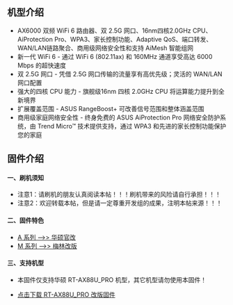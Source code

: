 ## 机型介绍
* AX6000 双频 WiFi 6 路由器、双 2.5G 网口、16nm四核2.0GHz CPU、AiProtection Pro、WPA3、家长控制功能、Adaptive QoS、端口转发、WAN/LAN链路聚合、商用级网络安全性和支持 AiMesh 智能组网
* 新一代 WiFi 6 - 通过 WiFi 6 (802.11ax) 和 160MHz 通道享受高达 6000 Mbps 的超快速度
* 双 2.5G 网口 - 凭借 2.5G 网口传输的流量享有高优先级；灵活的 WAN/LAN 网口配置
* 强大的四核 CPU 能力 - 旗舰级16nm 四核 2.0GHz CPU 将运算能力提升到全新境界
* 扩展覆盖范围 - ASUS RangeBoost+ 可改善信号范围和整体涵盖范围
* 商用级家庭网络安全性 - 终身免费的 ASUS AiProtection Pro 网络安全防护系统，由 Trend Micro™ 技术提供支持，通过 WPA3 和先进的家长控制功能保护您的家庭

## 固件介绍
#### 一、刷机须知
* 注意1：请刷机的朋友认真阅读本帖！！！刷机带来的风险请自行承担！！！
* 注意2：欢迎转载本帖，但是请一定尊重开发组的成果，注明本帖来源！！！

#### 二、固件特色
* [A 系列 ——>> 华硕官改](/zh/guide/asus/firmware-a.md)
* [M 系列 ——>> 梅林改版](/zh/guide/asus/firmware-m.md)

#### 三、支持机型
* 本固件仅支持华硕 RT-AX88U_PRO 机型，其它机型请勿使用本固件！

* [点击下载 RT-AX88U_PRO 改版固件](https://www.asusgo.com/firmware/download?devicename=rt-ax88u_pro&firmware=merlin)